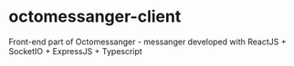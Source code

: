 # octomessanger-client
Front-end part of Octomessanger - messanger developed with ReactJS + SocketIO + ExpressJS + Typescript
